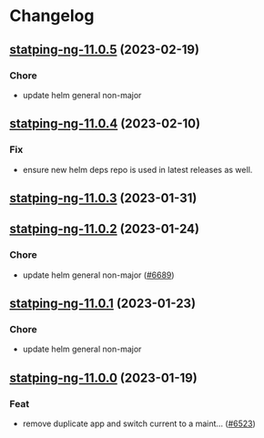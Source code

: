 # Changelog



## [statping-ng-11.0.5](https://github.com/truecharts/charts/compare/statping-ng-11.0.4...statping-ng-11.0.5) (2023-02-19)

### Chore

- update helm general non-major
  
  


## [statping-ng-11.0.4](https://github.com/truecharts/charts/compare/statping-ng-11.0.3...statping-ng-11.0.4) (2023-02-10)

### Fix

- ensure new helm deps repo is used in latest releases as well.
  
  


## [statping-ng-11.0.3](https://github.com/truecharts/charts/compare/statping-ng-11.0.2...statping-ng-11.0.3) (2023-01-31)




## [statping-ng-11.0.2](https://github.com/truecharts/charts/compare/statping-ng-11.0.1...statping-ng-11.0.2) (2023-01-24)

### Chore

- update helm general non-major ([#6689](https://github.com/truecharts/charts/issues/6689))
  
  


## [statping-ng-11.0.1](https://github.com/truecharts/charts/compare/statping-ng-11.0.0...statping-ng-11.0.1) (2023-01-23)

### Chore

- update helm general non-major
  
  


## [statping-ng-11.0.0](https://github.com/truecharts/charts/compare/statping-ng-2.0.8...statping-ng-11.0.0) (2023-01-19)

### Feat

- remove duplicate app and switch current to a maint… ([#6523](https://github.com/truecharts/charts/issues/6523))
  
  